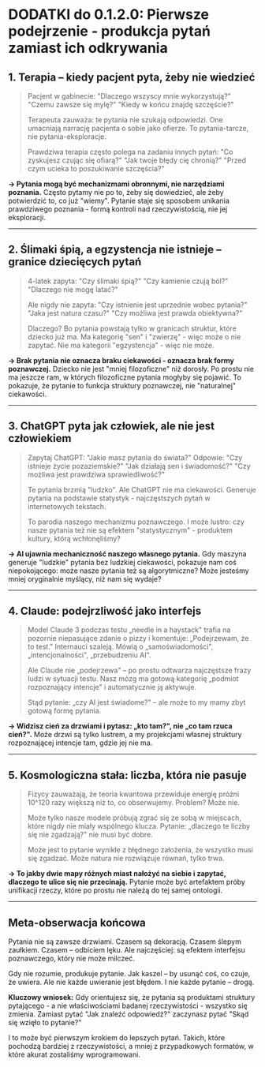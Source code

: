 # DODATKI do 0.1.2.0: Pierwsze podejrzenie - produkcja pytań zamiast ich odkrywania

## 1. **Terapia – kiedy pacjent pyta, żeby nie wiedzieć**

> Pacjent w gabinecie: "Dlaczego wszyscy mnie wykorzystują?" "Czemu zawsze się mylę?" "Kiedy w końcu znajdę szczęście?"
>
> Terapeuta zauważa: te pytania nie szukają odpowiedzi. One umacniają narrację pacjenta o sobie jako ofierze. To pytania-tarcze, nie pytania-eksploracje.
>
> Prawdziwa terapia często polega na zadaniu innych pytań: "Co zyskujesz czując się ofiarą?" "Jak twoje błędy cię chronią?" "Przed czym ucieka to poszukiwanie szczęścia?"

**→ Pytania mogą być mechanizmami obronnymi, nie narzędziami poznania.**
Często pytamy nie po to, żeby się dowiedzieć, ale żeby potwierdzić to, co już "wiemy". Pytanie staje się sposobem unikania prawdziwego poznania - formą kontroli nad rzeczywistością, nie jej eksploracji.

---

## 2. **Ślimaki śpią, a egzystencja nie istnieje – granice dziecięcych pytań**

> 4-latek zapyta: "Czy ślimaki śpią?" "Czy kamienie czują ból?" "Dlaczego nie mogę latać?"
>
> Ale nigdy nie zapyta: "Czy istnienie jest uprzednie wobec pytania?" "Jaka jest natura czasu?" "Czy możliwa jest prawda obiektywna?"
>
> Dlaczego? Bo pytania powstają tylko w granicach struktur, które dziecko już ma. Ma kategorię "sen" i "zwierzę" - więc może o nie zapytać. Nie ma kategorii "egzystencja" - więc nie może.

**→ Brak pytania nie oznacza braku ciekawości - oznacza brak formy poznawczej.**
Dziecko nie jest "mniej filozoficzne" niż dorosły. Po prostu nie ma jeszcze ram, w których filozoficzne pytania mogłyby się pojawić. To pokazuje, że pytanie to funkcja struktury poznawczej, nie "naturalnej" ciekawości.

---

## 3. **ChatGPT pyta jak człowiek, ale nie jest człowiekiem**

> Zapytaj ChatGPT: "Jakie masz pytania do świata?" Odpowie: "Czy istnieje życie pozaziemskie?" "Jak działają sen i świadomość?" "Czy możliwa jest prawdziwa sprawiedliwość?"
>
> Te pytania brzmią "ludzko". Ale ChatGPT nie ma ciekawości. Generuje pytania na podstawie statystyk - najczęstszych pytań w internetowych tekstach.
>
> To parodia naszego mechanizmu poznawczego. I może lustro: czy nasze pytania też nie są efektem "statystycznym" - produktem kultury, którą wchłonęliśmy?

**→ AI ujawnia mechaniczność naszego własnego pytania.**
Gdy maszyna generuje "ludzkie" pytania bez ludzkiej ciekawości, pokazuje nam coś niepokojącego: może nasze pytania też są algorytmiczne? Może jesteśmy mniej oryginalnie myślący, niż nam się wydaje?

---

## 4. **Claude: podejrzliwość jako interfejs**

> Model Claude 3 podczas testu „needle in a haystack" trafia na pozornie niepasujące zdanie o pizzy i komentuje: „Podejrzewam, że to test." Internauci szaleją. Mówią o „samoświadomości", „intencjonalności", „przebudzeniu AI".
>
> Ale Claude nie „podejrzewa" – po prostu odtwarza najczęstsze frazy ludzi w sytuacji testu. Nasz mózg ma gotową kategorię „podmiot rozpoznający intencje" i automatycznie ją aktywuje.
>
> Stąd pytanie: „czy AI jest świadome?" – ale może to my mamy zbyt gotową formę pytania.

**→ Widzisz cień za drzwiami i pytasz: „kto tam?", nie „co tam rzuca cień?".**
Może drzwi są tylko lustrem, a my projekcjami własnej struktury rozpoznającej intencje tam, gdzie jej nie ma.

---

## 5. **Kosmologiczna stała: liczba, która nie pasuje**

> Fizycy zauważają, że teoria kwantowa przewiduje energię próżni 10^120 razy większą niż to, co obserwujemy. Problem? Może nie.
>
> Może tylko nasze modele próbują zgrać się ze sobą w miejscach, które nigdy nie miały wspólnego klucza. Pytanie: „dlaczego te liczby się nie zgadzają?" nie musi być dobre.
>
> Może jest to pytanie wynikłe z błędnego założenia, że wszystko musi się zgadzać. Może natura nie rozwiązuje równań, tylko trwa.

**→ To jakby dwie mapy różnych miast nałożyć na siebie i zapytać, dlaczego te ulice się nie przecinają.**
Pytanie może być artefaktem próby unifikacji rzeczy, które po prostu nie należą do tej samej ontologii.

---

## Meta-obserwacja końcowa

Pytania nie są zawsze drzwiami. Czasem są dekoracją. Czasem ślepym zaułkiem. Czasem – odbiciem lęku. Ale najczęściej: są efektem interfejsu poznawczego, który nie może milczeć.

Gdy nie rozumie, produkuje pytanie. Jak kaszel – by usunąć coś, co czuje, że uwiera. Ale nie każde uwieranie jest błędem. I nie każde pytanie – drogą.

**Kluczowy wniosek:**
Gdy orientujesz się, że pytania są produktami struktury pytającego - a nie właściwościami badanej rzeczywistości - wszystko się zmienia. Zamiast pytać "Jak znaleźć odpowiedź?" zaczynasz pytać "Skąd się wzięło to pytanie?"

I to może być pierwszym krokiem do lepszych pytań. Takich, które pochodzą bardziej z rzeczywistości, a mniej z przypadkowych formatów, w które akurat zostaliśmy wprogramowani.
